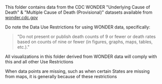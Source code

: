 This folder contains data from the CDC WONDER "Underlying Cause of Death" & "Multiple Cause of Death (Provisional)" datasets available from [wonder.cdc.gov](https://wonder.cdc.gov/)

Do note the Data Use Restrictions for using WONDER data, specifically:
>"Do not present or publish death counts of 9 or fewer or death rates based on counts of nine or fewer (in figures, graphs, maps, tables, etc.)."

All visualizations in this folder derived from WONDER data will comply with this and all other Use Restrictions

When data points are missing, such as when certain States are missing from maps, it is generally because of these restrictions
